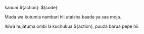 kanuni ${action}: ${code}

Muda wa kutumia nambari hii utaisha baada ya saa moja.

Ikiwa hujatuma ombi la kuchukua ${action}, puuza barua pepe hii.
